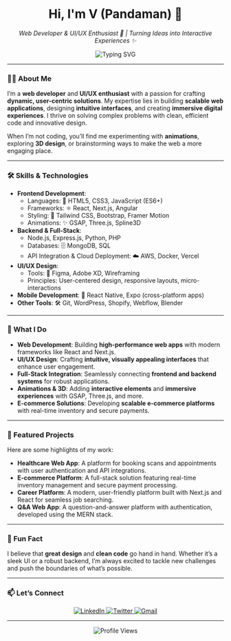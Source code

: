 <h1 align="center">Hi, I'm V (Pandaman) 👋</h1>  
<p align="center">  
  <em>Web Developer & UI/UX Enthusiast 🚀 | Turning Ideas into Interactive Experiences ✨</em>  
</p>  

<p align="center">  
  <img src="https://readme-typing-svg.demolab.com?font=Fira+Code&pause=1000&color=00FF00&width=435&lines=Building+scalable+web+apps+%F0%9F%9A%80;Designing+with+%E2%9C%A8+magic;Creating+seamless+user+experiences+%F0%9F%91%8B" alt="Typing SVG" />  
</p>  

---  

### 👨‍💻 About Me  

I’m a **web developer** and **UI/UX enthusiast** with a passion for crafting **dynamic, user-centric solutions**. My expertise lies in building **scalable web applications**, designing **intuitive interfaces**, and creating **immersive digital experiences**. I thrive on solving complex problems with clean, efficient code and innovative design.  

When I’m not coding, you’ll find me experimenting with **animations**, exploring **3D design**, or brainstorming ways to make the web a more engaging place.  

---  

### 🛠️ Skills & Technologies  

- **Frontend Development**:  
  - Languages: 📜 HTML5, CSS3, JavaScript (ES6+)  
  - Frameworks: ⚛️ React, Next.js, Angular  
  - Styling: 🎨 Tailwind CSS, Bootstrap, Framer Motion  
  - Animations: ✨ GSAP, Three.js, Spline3D  
- **Backend & Full-Stack**:  
  - Node.js, Express.js, Python, PHP  
  - Databases: 🗄️ MongoDB, SQL  
  - API Integration & Cloud Deployment: ☁️ AWS, Docker, Vercel  
- **UI/UX Design**:  
  - Tools: 🎨 Figma, Adobe XD, Wireframing  
  - Principles: User-centered design, responsive layouts, micro-interactions  
- **Mobile Development**: 📱 React Native, Expo (cross-platform apps)  
- **Other Tools**: 🛠️ Git, WordPress, Shopify, Webflow, Blender  

---  

### 🚀 What I Do  

- **Web Development**: Building **high-performance web apps** with modern frameworks like React and Next.js.  
- **UI/UX Design**: Crafting **intuitive, visually appealing interfaces** that enhance user engagement.  
- **Full-Stack Integration**: Seamlessly connecting **frontend and backend systems** for robust applications.  
- **Animations & 3D**: Adding **interactive elements** and **immersive experiences** with GSAP, Three.js, and more.  
- **E-commerce Solutions**: Developing **scalable e-commerce platforms** with real-time inventory and secure payments.  

---  

### 🌟 Featured Projects  

Here are some highlights of my work:  

- **Healthcare Web App**: A platform for booking scans and appointments with user authentication and API integrations.  
- **E-commerce Platform**: A full-stack solution featuring real-time inventory management and secure payment processing.  
- **Career Platform**: A modern, user-friendly platform built with Next.js and React for seamless job searching.  
- **Q&A Web App**: A question-and-answer platform with authentication, developed using the MERN stack.  

---  

### 🎨 Fun Fact  

I believe that **great design** and **clean code** go hand in hand. Whether it’s a sleek UI or a robust backend, I’m always excited to tackle new challenges and push the boundaries of what’s possible.  

---  

### 📫 Let’s Connect  

<p align="center">  
  <a href="https://linkedin.com/in/yourprofile" target="_blank">  
    <img src="https://img.shields.io/badge/LinkedIn-0077B5?style=for-the-badge&logo=linkedin&logoColor=white" alt="LinkedIn" />  
  </a>  
  <a href="https://twitter.com/yourhandle" target="_blank">  
    <img src="https://img.shields.io/badge/Twitter-1DA1F2?style=for-the-badge&logo=twitter&logoColor=white" alt="Twitter" />  
  </a>  
  <a href="mailto:youremail@example.com" target="_blank">  
    <img src="https://img.shields.io/badge/Gmail-D14836?style=for-the-badge&logo=gmail&logoColor=white" alt="Gmail" />  
  </a>  
</p>  

---  

<p align="center">  
  <img src="https://komarev.com/ghpvc/?username=yourusername&label=Profile%20Views&color=blue&style=flat" alt="Profile Views" />  
</p>  
